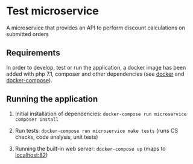 # Test microservice

A microservice that provides an API to perform discount calculations on submitted orders

## Requirements

In order to develop, test or run the application, a docker image has been added with php 7.1, composer and other dependencies
(see [docker](https://docs.docker.com/install/) and [docker-compose](https://docs.docker.com/compose/install/)).

## Running the application

 1) Initial installation of dependencies: `docker-compose run microservice composer install`

 2) Run tests: `docker-compose run microservice make tests` (runs CS checks, code analysis, unit tests)

 3) Running the built-in web server: `docker-compose up` (maps to [localhost:82](http://localhost:82))


